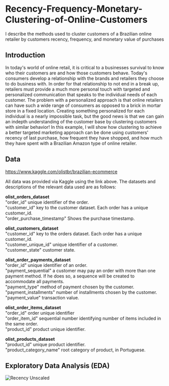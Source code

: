 # Recency-Frequency-Monetary-Clustering-of-Online-Customers
I describe the methods used to cluster customers of a Brazilian online retailer by customers recency, frequency, and monetary value of purchases

## Introduction
In today's world of online retail, it is critical to a businesses survival to know who their customers are and how those customers behave. Today's consumers develop a relationship with the brands and retailers they choose to do business with. In order for that relationship to not end in a break up, retailers must provide a much more personal touch with targeted and personalized communication that speaks to the individual needs of each customer. The problem with a personalized approach is that online retailers can have such a wide range of consumers as opposed to a brick in mortar store in a fixed location. Creating something personalized for each individual is a nearly impossible task, but the good news is that we can gain an indepth understanding of the customer base by clustering customers with similar behavior! In this example, I will show how clustering to achieve a better targeted marketing approach can be done using customers' recency of last purchase, how frequent they have shopped, and how much they have spent with a Brazilian Amazon type of online retailer.  

## Data  
https://www.kaggle.com/olistbr/brazilian-ecommerce

All data was provided via Kaggle using the link above. The datasets and descriptions of the relevant data used are as follows:  

**olist_orders_dataset**  
  "order_id" unique identifier of the order.                        
  "customer_id" key to the customer dataset. Each order has a unique customer_id.                   
  "order_purchase_timestamp" Shows the purchase timestamp.     

**olist_customers_dataset**   
  "customer_id" key to the orders dataset. Each order has a unique customer_id.              
  "customer_unique_id" unique identifier of a customer.       
  "customer_state" customer state.
  
**olist_order_payments_dataset**    
  "order_id" unique identifier of an order.             
  "payment_sequential" a customer may pay an order with more than one payment method. If he does so, a sequence will be created to accommodate all payments.   
  "payment_type" method of payment chosen by the customer.         
  "payment_installments" number of installments chosen by the customer.  
  "payment_value" transaction value.    
  
**olist_order_items_dataset**    
  "order_id" order unique identifier            
  "order_item_id" sequential number identifying number of items included in the same order.       
  "product_id" product unique identifier.   

**olist_products_dataset**  
  "product_id" unique product identifier.                 
  "product_category_name" root category of product, in Portuguese. 

## Exploratory Data Analysis (EDA)  
![Recency Unscaled](https://user-images.githubusercontent.com/46107551/116838477-86380c00-ab9c-11eb-9268-39d0572e5132.png)
